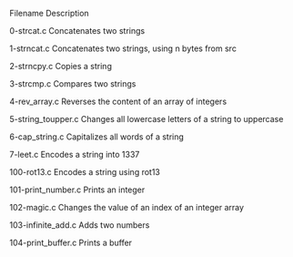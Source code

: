 Filename	Description

0-strcat.c	Concatenates two strings

1-strncat.c	Concatenates two strings, using n bytes from src

2-strncpy.c	Copies a string

3-strcmp.c	Compares two strings

4-rev_array.c	Reverses the content of an array of integers

5-string_toupper.c	Changes all lowercase letters of a string to uppercase

6-cap_string.c	Capitalizes all words of a string

7-leet.c	Encodes a string into 1337

100-rot13.c	Encodes a string using rot13

101-print_number.c	Prints an integer

102-magic.c	Changes the value of an index of an integer array

103-infinite_add.c	Adds two numbers

104-print_buffer.c	Prints a buffer
